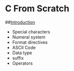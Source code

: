 # C From Scratch


##[Introduction](https://github.com/csyouk/c-from-scratch/blob/master/Introduction.md)
- Special characters
- Numeral system
- Format directives
- ASCII Code
- Data type
- suffix
- Operators